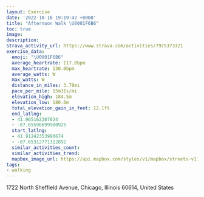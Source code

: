 ```yaml
---
layout: Exercise
date: '2022-10-16 19:19:42 +0000'
title: "Afternoon Walk \U0001F6B6"
toc: true
image:
description:
strava_activity_url: https://www.strava.com/activities/7975373321
exercise_data:
  emoji: "\U0001F6B6"
  average_heartrate: 117.0bpm
  max_heartrate: 130.0bpm
  average_watts: W
  max_watts: W
  distance_in_miles: 3.78mi
  pace_per_mile: 15m31s/mi
  elevation_high: 184.5m
  elevation_low: 180.0m
  total_elevation_gain_in_feet: 12.1ft
  end_latlng:
  - 41.965162307024
  - -87.65596699900925
  start_latlng:
  - 41.91242353990674
  - -87.65312771312892
  similar_activities_count:
  similar_activities_trend:
  mapbox_image_url: https://api.mapbox.com/styles/v1/mapbox/streets-v11/static/path-5+787af2-1.0(kmy~Flw~uOcEAaPXmC%3FsKNwBFk%40AsA%40%7DDL_DAiCD_E%3FwADOBCDIDgAFuAOuDBmCFS%3FYKM%40MJm%40%3FUDSAUBg%40Cg%40Ba%40AgADeBAiCF%7BMPeDNgCCwC%3F%7BJN%7B%40DyDXcCKeDDyBAeE%40%7DEHyB%3FwORs%40AyBTqBIi%40%3Fq%40Js%40Kc%40Au_%40%60%40wa%40Z%7BFHcIB),pin-s-s+e5b22e(-87.65319,41.91462),pin-s-f+89ae00(-87.65467999999994,41.96303)/auto/800x800?access_token=pk.eyJ1Ijoiam9zaGJlY2ttYW4iLCJhIjoiY205eWR2aDd1MWZ6djJrbXc4a3M0bWZleiJ9.XiG9OWkNcZk2QzjJbxLB4A
tags:
- walking
---
```




1722 North Sheffield Avenue, Chicago, Illinois 60614, United States
